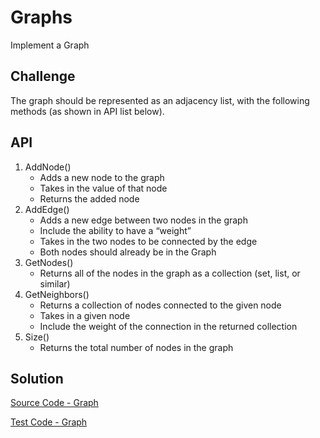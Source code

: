 # Graphs
Implement a Graph

## Challenge
The graph should be represented as an adjacency list, with the following methods (as shown in API list below).

## API
  1. AddNode()
      * Adds a new node to the graph
      * Takes in the value of that node
      * Returns the added node
  2. AddEdge()
      * Adds a new edge between two nodes in the graph
      * Include the ability to have a “weight”
      * Takes in the two nodes to be connected by the edge
      * Both nodes should already be in the Graph
  3. GetNodes()
      * Returns all of the nodes in the graph as a collection (set, list, or similar)
  4. GetNeighbors()
      * Returns a collection of nodes connected to the given node
      * Takes in a given node
      * Include the weight of the connection in the returned collection
  5. Size()
      * Returns the total number of nodes in the graph
     
## Solution
[Source Code - Graph](https://github.com/leepj85/data-structures-and-algorithms/tree/master/code401challenges/src/main/java/code401challenges/graph)

[Test Code - Graph](https://github.com/leepj85/data-structures-and-algorithms/blob/master/code401challenges/src/test/java/code401challenges/graph/GraphTest.java)
